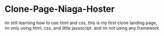 # Clone-Page-Niaga-Hoster
im still learning how to use html and css, this is my first clone landing page, im only using html, css, and little javascript. and im not using any framework
